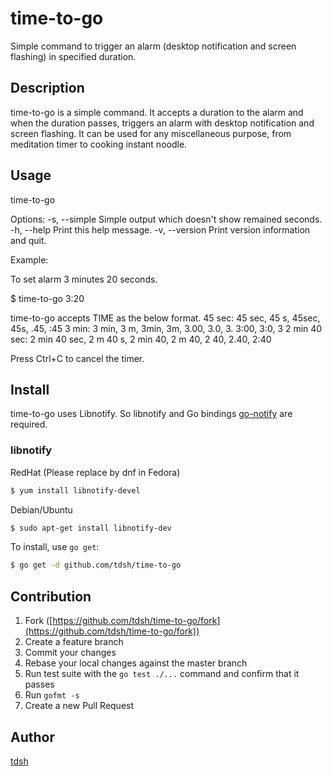 # time-to-go

Simple command to trigger an alarm (desktop notification and screen flashing) in specified duration.

## Description

time-to-go is a simple command. It accepts a duration to the alarm and when the duration passes, triggers an alarm with desktop notification and screen flashing. It can be used for any miscellaneous purpose, from meditation timer to cooking instant noodle.

## Usage

time-to-go <TIME>

Options:
  -s, --simple
        Simple output which doesn't show remained seconds.
  -h, --help
        Print this help message.
  -v, --version
        Print version information and quit.

Example:

To set alarm 3 minutes 20 seconds.

  $ time-to-go 3:20

time-to-go accepts TIME as the below format.
  45 sec: 45 sec, 45 s, 45sec, 45s, .45, :45
    3 min: 3 min, 3 m, 3min, 3m, 3.00, 3.0, 3. 3:00, 3:0, 3
      2 min 40 sec: 2 min 40 sec, 2 m 40 s, 2 min 40, 2 m 40, 2 40, 2.40, 2:40

Press Ctrl+C to cancel the timer.

## Install

time-to-go uses Libnotify. So libnotify and Go bindings [go-notify](https://github.com/mqu/go-notify) are required.

### libnotify

RedHat (Please replace by dnf in Fedora)

```bash
$ yum install libnotify-devel
```

Debian/Ubuntu

```bash
$ sudo apt-get install libnotify-dev
```

To install, use `go get`:

```bash
$ go get -d github.com/tdsh/time-to-go
```

## Contribution

1. Fork ([https://github.com/tdsh/time-to-go/fork](https://github.com/tdsh/time-to-go/fork))
1. Create a feature branch
1. Commit your changes
1. Rebase your local changes against the master branch
1. Run test suite with the `go test ./...` command and confirm that it passes
1. Run `gofmt -s`
1. Create a new Pull Request

## Author

[tdsh](https://github.com/tdsh)

